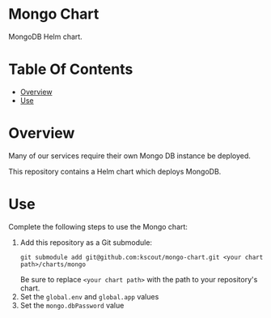 # Mongo Chart
MongoDB Helm chart.

# Table Of Contents
- [Overview](#overview)
- [Use](#use)

# Overview
Many of our services require their own Mongo DB instance be deployed.  

This repository contains a Helm chart which deploys MongoDB.

# Use
Complete the following steps to use the Mongo chart:

1. Add this repository as a Git submodule:
   ```
   git submodule add git@github.com:kscout/mongo-chart.git <your chart path>/charts/mongo
   ```
   Be sure to replace `<your chart path>` with the path to your
   repository's chart.
2. Set the `global.env` and `global.app` values
3. Set the `mongo.dbPassword` value
